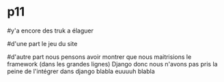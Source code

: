 # p11

#y'a encore des truk a élaguer



#d'une part le jeu du site

#d'autre part nous pensons avoir montrer que nous maitrisions le framework (dans les grandes lignes) Django donc nous n'avons pas pris la peine de l'intégrer dans django blabla euuuuh blabla 


